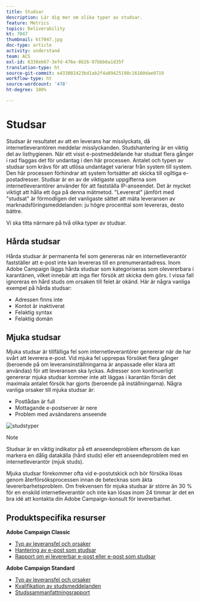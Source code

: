 ```yaml
---
title: Studsar
description: Lär dig mer om olika typer av studsar.
feature: Metrics
topics: Deliverability
kt: 7047
thumbnail: kt7047.jpg
doc-type: article
activity: understand
team: ACS
exl-id: 6338eb67-3efd-476e-8b26-97bbb6a1d35f
translation-type: ht
source-git-commit: e433002423bd1ab2f4a89425198c16160dae0719
workflow-type: ht
source-wordcount: '478'
ht-degree: 100%

---
```


# Studsar

Studsar är resultatet av att en leverans har misslyckats, då internetleverantören meddelar misslyckanden. Studshantering är en viktig del av listhygienen. När ett visst e-postmeddelande har studsat flera gånger i rad flaggas det för undantag i den här processen. Antalet och typen av studsar som krävs för att utlösa undantaget varierar från system till system. Den här processen förhindrar att system fortsätter att skicka till ogiltiga e-postadresser. Studsar är en av de viktigaste uppgifterna som internetleverantörer använder för att fastställa IP-anseendet. Det är mycket viktigt att hålla ett öga på denna mätmetod. &quot;Levererat&quot; jämfört med &quot;studsat&quot; är förmodligen det vanligaste sättet att mäta leveransen av marknadsföringsmeddelanden: ju högre procenttal som levereras, desto bättre.

Vi ska titta närmare på två olika typer av studsar.

## Hårda studsar

Hårda studsar är permanenta fel som genereras när en internetleverantör fastställer att e-post inte kan levereras till en prenumerantadress. Inom Adobe Campaign läggs hårda studsar som kategoriseras som olevererbara i karantänen, vilket innebär att inga fler försök att skicka dem görs. I vissa fall ignoreras en hård studs om orsaken till felet är okänd.
Här är några vanliga exempel på hårda studsar:

* Adressen finns inte
* Kontot är inaktiverat
* Felaktig syntax
* Felaktig domän

## Mjuka studsar

Mjuka studsar är tillfälliga fel som internetleverantörer genererar när de har svårt att leverera e-post. Vid mjuka fel upprepas försöket flera gånger (beroende på om leveransinställningarna är anpassade eller klara att användas) för att leveransen ska lyckas. Adresser som kontinuerligt genererar mjuka studsar kommer inte att läggas i karantän förrän det maximala antalet försök har gjorts (beroende på inställningarna). Några vanliga orsaker till mjuka studsar är:

* Postlådan är full
* Mottagande e-postserver är nere
* Problem med avsändarens anseende

![studstyper](../assets/bounce-types.png)

>[!NOTE]
>
>Studsar är en viktig indikator på ett anseendeproblem eftersom de kan markera en dålig datakälla (hård studs) eller ett anseendeproblem med en internetleverantör (mjuk studs).
>
>Mjuka studsar förekommer ofta vid e-postutskick och bör försöka lösas genom återförsöksprocessen innan de betecknas som äkta levererbarhetsproblem. Om frekvensen för mjuka studsar är större än 30 % för en enskild internetleverantör och inte kan lösas inom 24 timmar är det en bra idé att kontakta din Adobe Campaign-konsult för levererbarhet.

## Produktspecifika resurser

**Adobe Campaign Classic**

* [Typ av leveransfel och orsaker](https://experienceleague.adobe.com/docs/campaign-classic/using/sending-messages/monitoring-deliveries/understanding-delivery-failures.html?lang=sv#delivery-failure-types-and-reasons)
* [Hantering av e-post som studsar](https://experienceleague.adobe.com/docs/campaign-classic/using/sending-messages/monitoring-deliveries/understanding-delivery-failures.html?lang=sv#bounce-mail-management)
* [Rapport om ej levererbar e-post eller e-post som studsar](https://experienceleague.adobe.com/docs/campaign-classic/using/reporting/reports-on-deliveries/global-reports.html?lang=sv#non-deliverables-and-bounces)

**Adobe Campaign Standard**

* [Typ av leveransfel och orsaker](https://experienceleague.adobe.com/docs/campaign-standard/using/testing-and-sending/monitoring-messages/understanding-delivery-failures.html?lang=sv#delivery-failure-types-and-reasons)
* [Kvalifikation av studsmeddelanden](https://experienceleague.adobe.com/docs/campaign-standard/using/testing-and-sending/monitoring-messages/understanding-delivery-failures.html?lang=sv#bounce-mail-qualification)
* [Studssammanfattningsrapport](https://experienceleague.adobe.com/docs/campaign-standard/using/reporting/list-of-reports/bounce-summary.html?lang=sv#reporting)
